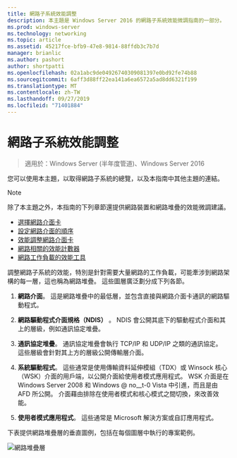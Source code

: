 ```yaml
---
title: 網路子系統效能調整
description: 本主題是 Windows Server 2016 的網路子系統效能微調指南的一部分。
ms.prod: windows-server
ms.technology: networking
ms.topic: article
ms.assetid: 45217fce-bfb9-47e8-9814-88ffdb3c7b7d
manager: brianlic
ms.author: pashort
author: shortpatti
ms.openlocfilehash: 02a1abc9de04926740309081397e0bd92fe74b88
ms.sourcegitcommit: 6aff3d88ff22ea141a6ea6572a5ad8dd6321f199
ms.translationtype: MT
ms.contentlocale: zh-TW
ms.lasthandoff: 09/27/2019
ms.locfileid: "71401884"
---
```

# <a name="network-subsystem-performance-tuning"></a>網路子系統效能調整

>適用於：Windows Server (半年度管道)、Windows Server 2016

您可以使用本主題，以取得網路子系統的總覽，以及本指南中其他主題的連結。

>[!NOTE]
>除了本主題之外，本指南的下列章節還提供網路裝置和網路堆疊的效能微調建議。
> - [選擇網路介面卡](net-sub-choose-nic.md)
> - [設定網路介面的順序](net-sub-interface-metric.md)
> - [效能調整網路介面卡](net-sub-performance-tuning-nics.md)
> - [網路相關的效能計數器](net-sub-performance-counters.md)
> - [網路工作負載的效能工具](net-sub-performance-tools.md)

調整網路子系統的效能，特別是針對需要大量網路的工作負載，可能牽涉到網路架構的每一層，這也稱為網路堆疊。 這些圖層廣泛劃分成下列各節。

1. **網路介面**。 這是網路堆疊中的最低層，並包含直接與網路介面卡通訊的網路驅動程式。

2. **網路驅動程式介面規格（NDIS）** 。 NDIS 會公開其底下的驅動程式介面和其上的層級，例如通訊協定堆疊。
  
3. **通訊協定堆疊**。 通訊協定堆疊會執行 TCP/IP 和 UDP/IP 之類的通訊協定。 這些層級會針對其上方的層級公開傳輸層介面。
  
4. **系統驅動程式**。 這些通常是使用傳輸資料延伸模組（TDX）或 Winsock 核心（WSK）介面的用戶端，以公開介面給使用者模式應用程式。 WSK 介面是在 Windows Server 2008 和 Windows @ no__t-0 Vista 中引進，而且是由 AFD 所公開。 介面藉由排除在使用者模式和核心模式之間切換，來改善效能。
  
5. **使用者模式應用程式**。 這些通常是 Microsoft 解決方案或自訂應用程式。

下表提供網路堆疊層的垂直圖例，包括在每個圖層中執行的專案範例。  

![網路堆疊層](../../media/Network-Subsystem/network-layers.jpg)

